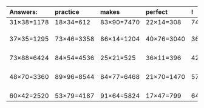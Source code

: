 | Answers: | practice | makes | perfect | ! |
| :--- | :--- | :--- | :--- | :--- |
| 31×38=1178 | 18×34=612 | 83×90=7470 | 22×14=308 | 74×63=4662 | 
|   |   |   |   |   | 
|   |   |   |   |   | 
|   |   |   |   |   | 
| 37×35=1295 | 73×46=3358 | 86×14=1204 | 40×76=3040 | 36×72=2592 | 
|   |   |   |   |   | 
|   |   |   |   |   | 
|   |   |   |   |   | 
|   |   |   |   |   | 
| 73×88=6424 | 84×54=4536 | 25×21=525 | 36×11=396 | 42×36=1512 | 
|   |   |   |   |   | 
|   |   |   |   |   | 
|   |   |   |   |   | 
|   |   |   |   |   | 
| 48×70=3360 | 89×96=8544 | 84×77=6468 | 21×70=1470 | 57×88=5016 | 
|   |   |   |   |   | 
|   |   |   |   |   | 
|   |   |   |   |   | 
|   |   |   |   |   | 
| 60×42=2520 | 53×79=4187 | 91×64=5824 | 17×47=799 | 64×67=4288 | 
